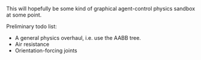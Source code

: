 This will hopefully be some kind of graphical agent-control physics sandbox at some point.

Preliminary todo list:

- A general physics overhaul, i.e. use the AABB tree.
- Air resistance
- Orientation-forcing joints
